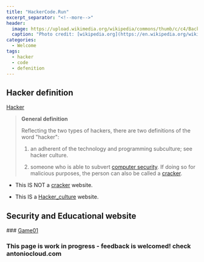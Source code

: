 ```yaml
---
title: "HackerCode.Run"
excerpt_separator: "<!--more-->"
header:
  image: https://upload.wikimedia.org/wikipedia/commons/thumb/c/c4/Backlit_keyboard.jpg/2880px-Backlit_keyboard.jpg
  caption: "Photo credit: [wikipedia.org](https://en.wikipedia.org/wiki/Main_Page)"
categories:
  - Welcome
tags:
  - hacker
  - code
  - defenition
---
```


## Hacker definition

[Hacker](https://en.wikipedia.org/wiki/Hacker)

> **General definition**
> 
> Reflecting the two types of hackers, there are two definitions of the word "hacker":
> 
> 1) an adherent of the technology and programming subculture; see hacker culture.
> 
> 2) someone who is able to subvert [computer security](https://en.wikipedia.org/wiki/Computer_security).
> If doing so for malicious purposes, the person can also be called a [cracker](https://en.wikipedia.org/wiki/Security_hacker).
> 

- This IS NOT a [cracker](https://en.wikipedia.org/wiki/Security_hacker) website.

- This IS a [Hacker_culture](https://en.wikipedia.org/wiki/Hacker_culture) website.

<!--more-->


## Security and Educational website



### [Game01](/game01/)



### This page is work in progress - feedback is welcomed! check antoniocloud.com
